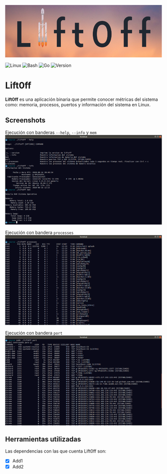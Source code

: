 ![Interface Principal](image/logo.png)

![Linux](https://img.shields.io/badge/-Linux-grey?logo=linux)
![Bash](https://img.shields.io/badge/Bash-v4.4%5E-green?logo=GNU%20bash)
![Go](https://img.shields.io/badge/Go-v1.14.6-blue)
![Version](https://img.shields.io/badge/version-v1.0.0-informational)

# Lift0ff

**Lift0ff** es una aplicación binaria que permite conocer métricas del sistema como: memoria, procesos, puertos y información del sistema en Linux.


## Screenshots

Ejecución con banderas `--help`, `--info` y `mem`
![Screenshot 1](image/image1.png)

Ejecución con bandera `processes`
![Screenshot 2](image/image2.png)

Ejecución con bandera `port`
![Screenshot 3](image/image3.png)


## Herramientas utilizadas
Las dependencias con las que cuenta Lift0ff son:
- [x] Add1
- [x] Add2

